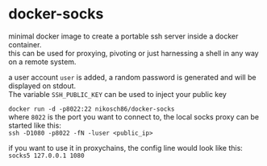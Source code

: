 # docker-socks
minimal docker image to create a portable ssh server inside a docker container.  
this can be used for proxying, pivoting or just harnessing a shell in any way on a remote system.  

a user account `user` is added, a random password is generated and will be displayed on stdout.  
The variable `SSH_PUBLIC_KEY` can be used to inject your public key  

`docker run -d -p8022:22 nikosch86/docker-socks`  
where `8022` is the port you want to connect to, the local socks proxy can be started like this:  
`ssh -D1080 -p8022 -fN -luser <public_ip>`  

if you want to use it in proxychains, the config line would look like this:  
`socks5 127.0.0.1 1080`
